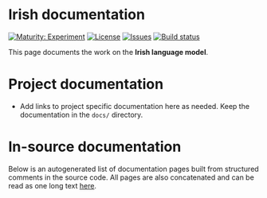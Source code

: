 # Irish documentation

[![Maturity: Experiment](https://img.shields.io/badge/Maturity-Experiment-black.svg)](https://giellalt.github.io/MaturityClassification.html)
[![License](https://img.shields.io/github/license/giellalt/lang-gle)](https://raw.githubusercontent.com/giellalt/lang-gle/develop/LICENSE)
[![Issues](https://img.shields.io/github/issues/giellalt/lang-gle)](https://github.com/giellalt/lang-gle/issues)
[![Build status](https://github.com/giellalt/lang-gle/workflows/Speller%20CI+CD/badge.svg)](https://github.com/giellalt/lang-gle/actions)

This page documents the work on the **Irish language model**. 

# Project documentation

* Add links to project specific documentation here as needed. Keep the documentation in the `docs/` directory.

# In-source documentation

Below is an autogenerated list of documentation pages built from structured comments in the source code. All pages are also concatenated and can be read as one long text [here](gle.md).
